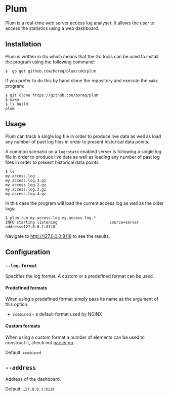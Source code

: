 # Plum

Plum is a real-time web server access log analyser. It allows the user to
access the statistics using a web dashboard.

## Installation

Plum is written in Go which means that the Go tools can be used to install the
program using the following command:

    $  go get github.com/boreq/plum/cmd/plum

If you prefer to do this by hand clone the repository and execute the `make`
program:

    $ git clone https://github.com/boreq/plum
    $ make
    $ ls build
    plum

## Usage

Plum can track a single log file in order to produce live data as well as load
any number of past log files in order to present historical data points.

A common scenario on a `logrotate` enabled server is following a single log
file in order to produce live data as well as loading any number of past log
files in order to present historical data points.

    $ ls
    my.access.log
    my.access.log.1.gz
    my.access.log.2.gz
    my.access.log.3.gz
    my.access.log.4.gz

In this case the program will load the current access log as well as the older
logs:

    $ plum run my.access.log my.access.log.*
    INFO starting listening                       source=server address=127.0.0.1:8118

Navigate to http://127.0.0.0:8118 to see the results.

## Configuration

### `--log-format`

Specifies the log format. A custom or a predefined format can be used.

#### Predefined formats
When using a predefined format simply pass its name as the argument of this
option.

- `combined` - a default format used by NGINX


#### Custom formats
When using a custom format a number of elements can be used to construct it, check out [parser.go](https://github.com/boreq/plum/blob/master/parser/parser.go).

Default: `combined`

## `--address`

Address of the dashboard.

Default: `127.0.0.1:8118`
